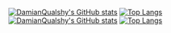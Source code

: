 [![DamianQualshy's GitHub stats](https://github-readme-stats.vercel.app/api?username=DamianQualshy&theme=dark&show_icons=true&bg_color=00000000&hide_border=true#gh-dark-mode-only)](https://github.com/anuraghazra/github-readme-stats#gh-dark-mode-only)
[![Top Langs](https://github-readme-stats.vercel.app/api/top-langs/?username=DamianQualshy&theme=dark&layout=compact&show_icons=true&bg_color=00000000&hide_border=true#gh-dark-mode-only)](https://github.com/anuraghazra/github-readme-stats#gh-dark-mode-only)
[![DamianQualshy's GitHub stats](https://github-readme-stats.vercel.app/api?username=DamianQualshy&theme=default&show_icons=true&bg_color=00000000&hide_border=true#gh-light-mode-only)](https://github.com/anuraghazra/github-readme-stats#gh-light-mode-only)
[![Top Langs](https://github-readme-stats.vercel.app/api/top-langs/?username=DamianQualshy&theme=default&layout=compact&show_icons=true&bg_color=00000000&hide_border=true#gh-light-mode-only)](https://github.com/anuraghazra/github-readme-stats#gh-light-mode-only)